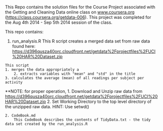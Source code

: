 This Repo contains the solution files for the Course Project associated with the Getting and Cleaning Data online class on www.coursera.org (https://class.coursera.org/getdata-006). This project was completed for the Aug 4th 2014 - Sep 5th 2014 session of the class.

This repo contains:
  1. run_analysis.R
  	This R script creates a merged data set from raw data found here:
  	https://d396qusza40orc.cloudfront.net/getdata%2Fprojectfiles%2FUCI%20HAR%20Dataset.zip

  	This script 
  	1. merges the data appropriately a
		2. extracts variables with "mean" and "std" in the title
  	3. calculates the average (mean) of all readings per subject per activity
  **NOTE: for proper operation,
					1. Download and Unzip raw data from 			https://d396qusza40orc.cloudfront.net/getdata%2Fprojectfiles%2FUCI%20HAR%20Dataset.zip
					2. Set Working Directory to the top level directory of the unzipped raw data. HINT: Use setwd()
	
	2. CodeBook.md
		This CodeBook describes the contents of TidyData.txt - the tidy data set created by the run_analysis.R
